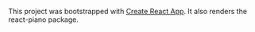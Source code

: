This project was bootstrapped with [Create React App](https://github.com/facebook/create-react-app). It also renders the react-piano package.

